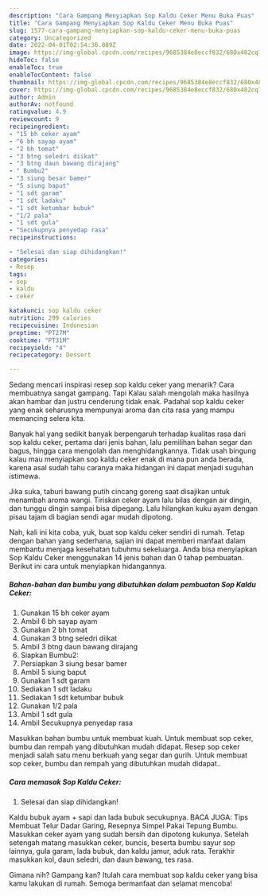 ```yaml
---
description: "Cara Gampang Menyiapkan Sop Kaldu Ceker Menu Buka Puas"
title: "Cara Gampang Menyiapkan Sop Kaldu Ceker Menu Buka Puas"
slug: 1577-cara-gampang-menyiapkan-sop-kaldu-ceker-menu-buka-puas
category: Uncategorized
date: 2022-04-01T02:54:36.889Z
image: https://img-global.cpcdn.com/recipes/9685384e8eccf832/680x482cq70/sop-kaldu-ceker-foto-resep-utama.jpg
hideToc: false
enableToc: true
enableTocContent: false
thumbnail: https://img-global.cpcdn.com/recipes/9685384e8eccf832/680x482cq70/sop-kaldu-ceker-foto-resep-utama.jpg
cover: https://img-global.cpcdn.com/recipes/9685384e8eccf832/680x482cq70/sop-kaldu-ceker-foto-resep-utama.jpg
author: Admin
authorAv: notfound
ratingvalue: 4.9
reviewcount: 9
recipeingredient:
- "15 bh ceker ayam"
- "6 bh sayap ayam"
- "2 bh tomat"
- "3 btng seledri diikat"
- "3 btng daun bawang dirajang"
- " Bumbu2"
- "3 siung besar bamer"
- "5 siung baput"
- "1 sdt garam"
- "1 sdt ladaku"
- "1 sdt ketumbar bubuk"
- "1/2 pala"
- "1 sdt gula"
- "Secukupnya penyedap rasa"
recipeinstructions:

- "Selesai dan siap dihidangkan!"
categories:
- Resep
tags:
- sop
- kaldu
- ceker

katakunci: sop kaldu ceker 
nutrition: 299 calories
recipecuisine: Indonesian
preptime: "PT27M"
cooktime: "PT31M"
recipeyield: "4"
recipecategory: Dessert

---
```



Sedang mencari inspirasi resep sop kaldu ceker yang menarik? Cara membuatnya sangat gampang. Tapi Kalau salah mengolah maka hasilnya akan hambar dan justru cenderung tidak enak. Padahal sop kaldu ceker yang enak seharusnya mempunyai aroma dan cita rasa yang mampu memancing selera kita.


Banyak hal yang sedikit banyak berpengaruh terhadap kualitas rasa dari sop kaldu ceker, pertama dari jenis bahan, lalu pemilihan bahan segar dan bagus, hingga cara mengolah dan menghidangkannya. Tidak usah bingung kalau mau menyiapkan sop kaldu ceker enak di mana pun anda berada, karena asal sudah tahu caranya maka hidangan ini dapat menjadi suguhan istimewa.

Jika suka, taburi bawang putih cincang goreng saat disajikan untuk menambah aroma wangi. Tiriskan ceker ayam lalu bilas dengan air dingin, dan tunggu dingin sampai bisa dipegang. Lalu hilangkan kuku ayam dengan pisau tajam di bagian sendi agar mudah dipotong.


Nah, kali ini kita coba, yuk, buat sop kaldu ceker sendiri di rumah. Tetap dengan bahan yang sederhana, sajian ini dapat memberi manfaat dalam membantu menjaga kesehatan tubuhmu sekeluarga. Anda bisa menyiapkan Sop Kaldu Ceker menggunakan 14 jenis bahan dan 0 tahap pembuatan. Berikut ini cara untuk menyiapkan hidangannya.

<!--inarticleads1-->

##### Bahan-bahan dan bumbu yang dibutuhkan dalam pembuatan Sop Kaldu Ceker:

1. Gunakan 15 bh ceker ayam
1. Ambil 6 bh sayap ayam
1. Gunakan 2 bh tomat
1. Gunakan 3 btng seledri diikat
1. Ambil 3 btng daun bawang dirajang
1. Siapkan  Bumbu2:
1. Persiapkan 3 siung besar bamer
1. Ambil 5 siung baput
1. Gunakan 1 sdt garam
1. Sediakan 1 sdt ladaku
1. Sediakan 1 sdt ketumbar bubuk
1. Gunakan 1/2 pala
1. Ambil 1 sdt gula
1. Ambil Secukupnya penyedap rasa


Masukkan bahan bumbu untuk membuat kuah. Untuk membuat sop ceker, bumbu dan rempah yang dibutuhkan mudah didapat. Resep sop ceker menjadi salah satu menu berkuah yang segar dan gurih. Untuk membuat sop ceker, bumbu dan rempah yang dibutuhkan mudah didapat.. 

<!--inarticleads2-->

##### Cara memasak Sop Kaldu Ceker:


1. Selesai dan siap dihidangkan!

Kaldu bubuk ayam + sapi dan lada bubuk secukupnya. BACA JUGA: Tips Membuat Telur Dadar Garing, Resepnya Simpel Pakai Tepung Bumbu. Masukkan ceker ayam yang sudah bersih dan dipotong kukunya. Setelah setengah matang masukkan ceker, buncis, beserta bumbu sayur sop lainnya, gula garam, lada bubuk, dan kaldu jamur, aduk rata. Terakhir masukkan kol, daun seledri, dan daun bawang, tes rasa. 

Gimana nih? Gampang kan? Itulah cara membuat sop kaldu ceker yang bisa kamu lakukan di rumah. Semoga bermanfaat dan selamat mencoba!
